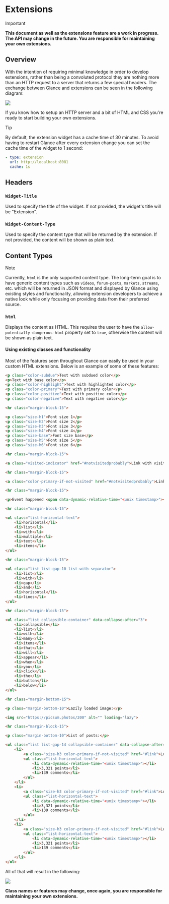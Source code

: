 # Extensions

> [!IMPORTANT]
>
> **This document as well as the extensions feature are a work in progress. The API may change in the future. You are responsible for maintaining your own extensions.**

## Overview

With the intention of requiring minimal knowledge in order to develop extensions, rather than being a convoluted protocol they are nothing more than an HTTP request to a server that returns a few special headers. The exchange between Glance and extensions can be seen in the following diagram:

![](images/extension-overview.png)

If you know how to setup an HTTP server and a bit of HTML and CSS you're ready to start building your own extensions.

> [!TIP]
>
> By default, the extension widget has a cache time of 30 minutes. To avoid having to restart Glance after every extension change you can set the cache time of the widget to 1 second:
> ```yaml
> - type: extension
>   url: http://localhost:8081
>   cache: 1s
> ```

## Headers

### `Widget-Title`
Used to specify the title of the widget. If not provided, the widget's title will be "Extension".

### `Widget-Content-Type`
Used to specify the content type that will be returned by the extension. If not provided, the content will be shown as plain text.

## Content Types

> [!NOTE]
>
> Currently, `html` is the only supported content type. The long-term goal is to have generic content types such as `videos`, `forum-posts`, `markets`, `streams`, etc. which will be returned in JSON format and displayed by Glance using existing styles and functionality, allowing extension developers to achieve a native look while only focusing on providing data from their preferred source.

### `html`
Displays the content as HTML. This requires the user to have the `allow-potentially-dangerous-html` property set to `true`, otherwise the content will be shown as plain text.


#### Using existing classes and functionality
Most of the features seen throughout Glance can easily be used in your custom HTML extensions. Below is an example of some of these features:

```html
<p class="color-subdue">Text with subdued color</p>
<p>Text with base color</p>
<p class="color-highlight">Text with highlighted color</p>
<p class="color-primary">Text with primary color</p>
<p class="color-positive">Text with positive color</p>
<p class="color-negative">Text with negative color</p>

<hr class="margin-block-15">

<p class="size-h1">Font size 1</p>
<p class="size-h2">Font size 2</p>
<p class="size-h3">Font size 3</p>
<p class="size-h4">Font size 4</p>
<p class="size-base">Font size base</p>
<p class="size-h5">Font size 5</p>
<p class="size-h6">Font size 6</p>

<hr class="margin-block-15">

<a class="visited-indicator" href="#notvisitedprobably">Link with visited indicator</a>

<hr class="margin-block-15">

<a class="color-primary-if-not-visited" href="#notvisitedprobably">Link with primary color if not visited</a>

<hr class="margin-block-15">

<p>Event happened <span data-dynamic-relative-time="<unix timestamp>"></span> ago</p>

<hr class="margin-block-15">

<ul class="list-horizontal-text">
    <li>horizontal</li>
    <li>list</li>
    <li>with</li>
    <li>multiple</li>
    <li>text</li>
    <li>items</li>
</ul>

<hr class="margin-block-15">

<ul class="list list-gap-10 list-with-separator">
    <li>list</li>
    <li>with</li>
    <li>gap</li>
    <li>and</li>
    <li>horizontal</li>
    <li>lines</li>
</ul>

<hr class="margin-block-15">

<ul class="list collapsible-container" data-collapse-after="3">
    <li>collapsible</li>
    <li>list</li>
    <li>with</li>
    <li>many</li>
    <li>items</li>
    <li>that</li>
    <li>will</li>
    <li>appear</li>
    <li>when</li>
    <li>you</li>
    <li>click</li>
    <li>the</li>
    <li>button</li>
    <li>below</li>
</ul>

<hr class="margin-bottom-15">

<p class="margin-bottom-10">Lazily loaded image:</p>

<img src="https://picsum.photos/200" alt="" loading="lazy">

<hr class="margin-block-15">

<p class="margin-bottom-10">List of posts:</p>

<ul class="list list-gap-14 collapsible-container" data-collapse-after="5">
    <li>
        <a class="size-h3 color-primary-if-not-visited" href="#link">Lorem ipsum dolor, sit amet consectetur adipisicing elit. Voluptatum, ipsa?</a>
        <ul class="list-horizontal-text">
            <li data-dynamic-relative-time="<unix timestamp>"></li>
            <li>3,321 points</li>
            <li>139 comments</li>
        </ul>
    </li>
    <li>
        <a class="size-h3 color-primary-if-not-visited" href="#link">Lorem ipsum dolor, sit amet consectetur adipisicing elit. Voluptatum, ipsa?</a>
        <ul class="list-horizontal-text">
            <li data-dynamic-relative-time="<unix timestamp>"></li>
            <li>3,321 points</li>
            <li>139 comments</li>
        </ul>
    </li>
    <li>
        <a class="size-h3 color-primary-if-not-visited" href="#link">Lorem ipsum dolor, sit amet consectetur adipisicing elit. Voluptatum, ipsa?</a>
        <ul class="list-horizontal-text">
            <li data-dynamic-relative-time="<unix timestamp>"></li>
            <li>3,321 points</li>
            <li>139 comments</li>
        </ul>
    </li>
</ul>
```

All of that will result in the following:

![](images/extension-html-reusing-existing-features-preview.png)

**Class names or features may change, once again, you are responsible for maintaining your own extensions.**
